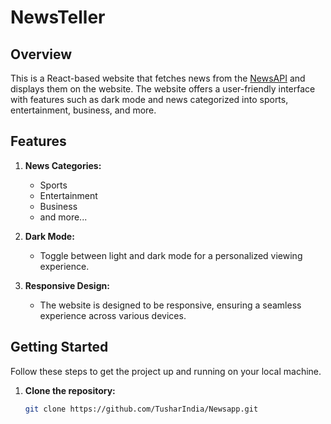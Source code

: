 # NewsTeller

## Overview

This is a React-based website that fetches news from the [NewsAPI](https://newsapi.org/) and displays them on the website. The website offers a user-friendly interface with features such as dark mode and news categorized into sports, entertainment, business, and more.

## Features

1. **News Categories:**
   - Sports
   - Entertainment
   - Business
   - and more...

2. **Dark Mode:**
   - Toggle between light and dark mode for a personalized viewing experience.

3. **Responsive Design:**
   - The website is designed to be responsive, ensuring a seamless experience across various devices.

## Getting Started

Follow these steps to get the project up and running on your local machine.

1. **Clone the repository:**

   ```bash
   git clone https://github.com/TusharIndia/Newsapp.git
